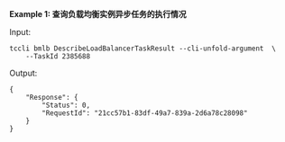 **Example 1: 查询负载均衡实例异步任务的执行情况**



Input: 

```
tccli bmlb DescribeLoadBalancerTaskResult --cli-unfold-argument  \
    --TaskId 2385688
```

Output: 
```
{
    "Response": {
        "Status": 0,
        "RequestId": "21cc57b1-83df-49a7-839a-2d6a78c28098"
    }
}
```


